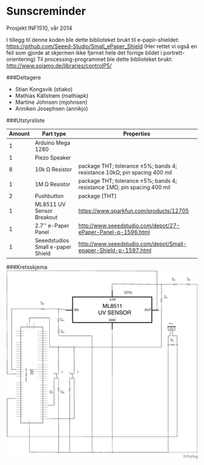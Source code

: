 # Sunscreminder

Prosjekt INF1510, vår 2014

I tillegg til denne koden ble dette biblioteket brukt til e-papir-shieldet:
https://github.com/Seeed-Studio/Small_ePaper_Shield
(Her rettet vi også en feil som gjorde at skjermen ikke fjernet hele det forrige bildet i portrett-orientering)
Til processing-programmet ble dette biblioteket brukt:
http://www.sojamo.de/libraries/controlP5/

###Deltagere
- Stian Kongsvik (stiako)
- Mathias Källstrøm (mathiapk)
- Martine Johnsen (mjohnsen)
- Anniken Josephsen (annikjo)

###Utstyrsliste

|Amount| Part type | Properties|
|------|-----------|-----------|
|1|Arduino Mega 1280||
|1|Piezo Speaker||
|8|10k Ω Resistor|package THT; tolerance ±5%; bands 4; resistance 10kΩ; pin spacing 400 mil|
|1|1M Ω Resistor|package THT; tolerance ±5%; bands 4; resistance 1MΩ; pin spacing 400 mil|
|2|Pushbutton|package [THT]|
|1|ML8511 UV Sensor Breakout|https://www.sparkfun.com/products/12705|
|1|2.7'' e-Paper Panel|http://www.seeedstudio.com/depot/27-ePaper-Panel-p-1596.html|
|1|Seeedstudios Small e-paper Shield|http://www.seeedstudio.com/depot/Small-epaper-Shield-p-1597.html|


###Kretsskjema
![schematic](https://raw.githubusercontent.com/stianko/Sunscreminder/master/sunscreminder_schematic.png "")

